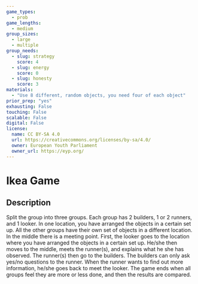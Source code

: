 ```yaml
---
game_types:
  - prob
game_lengths:
  - medium
group_sizes:
  - large
  - multiple
group_needs:
  - slug: strategy
    score: 4
  - slug: energy
    score: 0
  - slug: honesty
    score: 3
materials:
  - "Use 8 different, random objects, you need four of each object"
prior_prep: "yes"
exhausting: False
touching: False
scalable: False
digital: False
license:
  name: CC BY-SA 4.0
  url: https://creativecommons.org/licenses/by-sa/4.0/
  owner: European Youth Parliament
  owner_url: https://eyp.org/
---
```

# Ikea Game

## Description
Split the group into three groups. Each group has 2 builders, 1 or 2 runners, and 1 looker. In one location, you have arranged the objects in a certain set up. All the other groups have their own set of objects in a different location. In the middle there is a meeting point. First, the looker goes to the location where you have arranged the objects in a certain set up. He/she then moves to the middle, meets the runner(s), and explains what he she has observed. The runner(s) then go to the builders. The builders can only ask yes/no questions to the runner. When the runner wants to find out more information, he/she goes back to meet the looker. The game ends when all groups feel they are more or less done, and then the results are compared.
